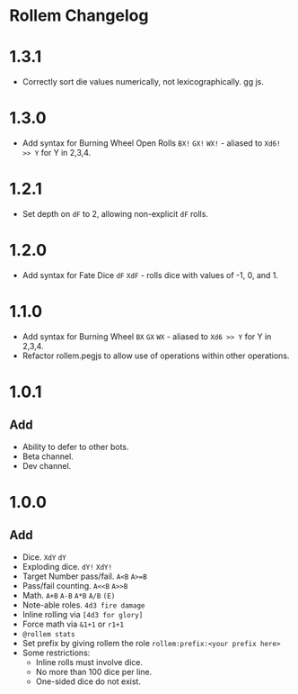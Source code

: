 # Rollem Changelog
# 1.3.1
* Correctly sort die values numerically, not lexicographically. gg js.

# 1.3.0
* Add syntax for Burning Wheel Open Rolls `BX!` `GX!` `WX!` - aliased to `Xd6! >> Y` for Y in 2,3,4.

# 1.2.1
* Set depth on `dF` to 2, allowing non-explicit `dF` rolls.

# 1.2.0
* Add syntax for Fate Dice `dF` `XdF` - rolls dice with values of -1, 0, and 1.

# 1.1.0
* Add syntax for Burning Wheel `BX` `GX` `WX` - aliased to `Xd6 >> Y` for Y in 2,3,4.
* Refactor rollem.pegjs to allow use of operations within other operations.

# 1.0.1
## Add
* Ability to defer to other bots.
* Beta channel.
* Dev channel.

# 1.0.0
## Add
* Dice. `XdY` `dY`
* Exploding dice. `dY!` `XdY!`
* Target Number pass/fail. `A<B` `A>=B`
* Pass/fail counting. `A<<B` `A>>B`
* Math. `A+B` `A-B` `A*B` `A/B` `(E)`
* Note-able roles. `4d3 fire damage`
* Inline rolling via `[4d3 for glory]`
* Force math via `&1+1` or `r1+1`
* `@rollem stats`
* Set prefix by giving rollem the role `rollem:prefix:<your prefix here>`
* Some restrictions:
  * Inline rolls must involve dice.
  * No more than 100 dice per line.
  * One-sided dice do not exist.
